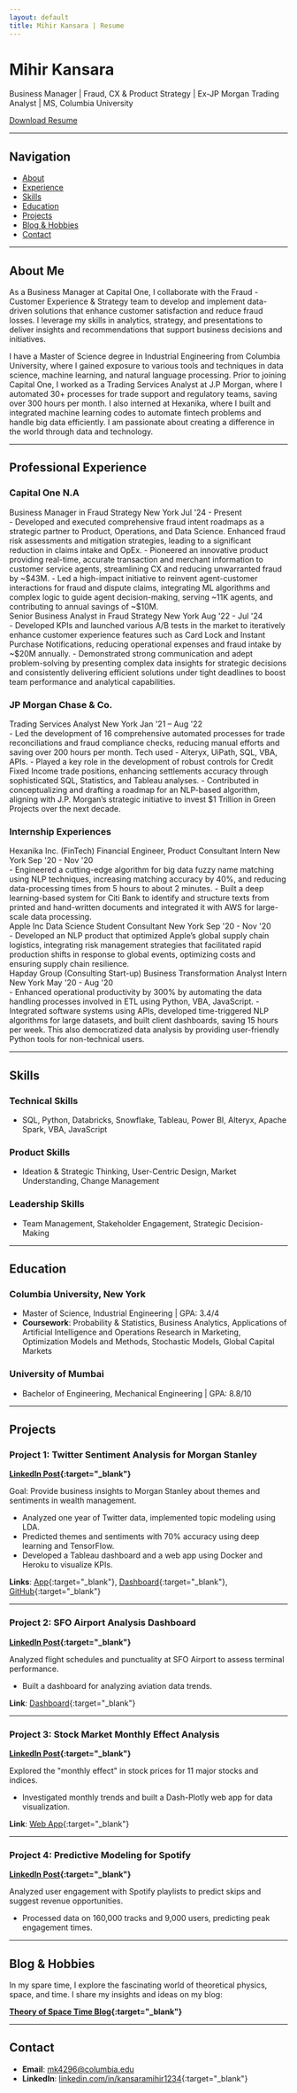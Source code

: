 ```yaml
---
layout: default
title: Mihir Kansara | Resume
---
```


# Mihir Kansara
Business Manager | Fraud, CX & Product Strategy | Ex-JP Morgan Trading Analyst | MS, Columbia University

[Download Resume](Mihir_Kansara_Resume.pdf)

---

## Navigation
- [About](#about)
- [Experience](#experience)
- [Skills](#skills)
- [Education](#education)
- [Projects](#projects)
- [Blog & Hobbies](#blog)
- [Contact](#contact)

---

## About Me <a name="about"></a>
As a Business Manager at Capital One, I collaborate with the Fraud - Customer Experience & Strategy team to develop and implement data-driven solutions that enhance customer satisfaction and reduce fraud losses. I leverage my skills in analytics, strategy, and presentations to deliver insights and recommendations that support business decisions and initiatives.

I have a Master of Science degree in Industrial Engineering from Columbia University, where I gained exposure to various tools and techniques in data science, machine learning, and natural language processing. Prior to joining Capital One, I worked as a Trading Services Analyst at J.P Morgan, where I automated 30+ processes for trade support and regulatory teams, saving over 300 hours per month. I also interned at Hexanika, where I built and integrated machine learning codes to automate fintech problems and handle big data efficiently. I am passionate about creating a difference in the world through data and technology.

---

## Professional Experience <a name="experience"></a>

### Capital One N.A
<div class="experience-item">
    <span class="role">Business Manager in Fraud Strategy</span>
    <span class="location">New York</span>
    <span class="date">Jul '24 - Present</span>
</div>
- Developed and executed comprehensive fraud intent roadmaps as a strategic partner to Product, Operations, and Data Science. Enhanced fraud risk assessments and mitigation strategies, leading to a significant reduction in claims intake and OpEx.
- Pioneered an innovative product providing real-time, accurate transaction and merchant information to customer service agents, streamlining CX and reducing unwarranted fraud by ~$43M.
- Led a high-impact initiative to reinvent agent-customer interactions for fraud and dispute claims, integrating ML algorithms and complex logic to guide agent decision-making, serving ~11K agents, and contributing to annual savings of ~$10M.

<div class="experience-item">
    <span class="role">Senior Business Analyst in Fraud Strategy</span>
    <span class="location">New York</span>
    <span class="date">Aug '22 - Jul '24</span>
</div>
- Developed KPIs and launched various A/B tests in the market to iteratively enhance customer experience features such as Card Lock and Instant Purchase Notifications, reducing operational expenses and fraud intake by ~$20M annually.
- Demonstrated strong communication and adept problem-solving by presenting complex data insights for strategic decisions and consistently delivering efficient solutions under tight deadlines to boost team performance and analytical capabilities.

### JP Morgan Chase & Co.
<div class="experience-item">
    <span class="role">Trading Services Analyst</span>
    <span class="location">New York</span>
    <span class="date">Jan '21 – Aug '22</span>
</div>
- Led the development of 16 comprehensive automated processes for trade reconciliations and fraud compliance checks, reducing manual efforts and saving over 200 hours per month. Tech used - Alteryx, UiPath, SQL, VBA, APIs.
- Played a key role in the development of robust controls for Credit Fixed Income trade positions, enhancing settlements accuracy through sophisticated SQL, Statistics, and Tableau analyses.
- Contributed in conceptualizing and drafting a roadmap for an NLP-based algorithm, aligning with J.P. Morgan’s strategic initiative to invest $1 Trillion in Green Projects over the next decade.

### Internship Experiences
<div class="experience-item">
    <span class="role">Hexanika Inc. (FinTech)</span>
    <span class="position">Financial Engineer, Product Consultant Intern</span>
    <span class="location">New York</span>
    <span class="date">Sep '20 - Nov '20</span>
</div>
- Engineered a cutting-edge algorithm for big data fuzzy name matching using NLP techniques, increasing matching accuracy by 40%, and reducing data-processing times from 5 hours to about 2 minutes.
- Built a deep learning-based system for Citi Bank to identify and structure texts from printed and hand-written documents and integrated it with AWS for large-scale data processing.

<div class="experience-item">
    <span class="role">Apple Inc</span>
    <span class="position">Data Science Student Consultant</span>
    <span class="location">New York</span>
    <span class="date">Sep '20 - Nov '20</span>
</div>
- Developed an NLP product that optimized Apple’s global supply chain logistics, integrating risk management strategies that facilitated rapid production shifts in response to global events, optimizing costs and ensuring supply chain resilience.

<div class="experience-item">
    <span class="role">Hapday Group (Consulting Start-up)</span>
    <span class="position">Business Transformation Analyst Intern</span>
    <span class="location">New York</span>
    <span class="date">May '20 - Aug '20</span>
</div>
- Enhanced operational productivity by 300% by automating the data handling processes involved in ETL using Python, VBA, JavaScript.
- Integrated software systems using APIs, developed time-triggered NLP algorithms for large datasets, and built client dashboards, saving 15 hours per week. This also democratized data analysis by providing user-friendly Python tools for non-technical users.

---

## Skills <a name="skills"></a>

### Technical Skills
- SQL, Python, Databricks, Snowflake, Tableau, Power BI, Alteryx, Apache Spark, VBA, JavaScript

### Product Skills
- Ideation & Strategic Thinking, User-Centric Design, Market Understanding, Change Management

### Leadership Skills
- Team Management, Stakeholder Engagement, Strategic Decision-Making

---

## Education <a name="education"></a>

### Columbia University, New York
- Master of Science, Industrial Engineering | GPA: 3.4/4
- **Coursework**: Probability & Statistics, Business Analytics, Applications of Artificial Intelligence and Operations Research in Marketing, Optimization Models and Methods, Stochastic Models, Global Capital Markets

### University of Mumbai
- Bachelor of Engineering, Mechanical Engineering | GPA: 8.8/10

---

## Projects <a name="projects"></a>

### Project 1: Twitter Sentiment Analysis for Morgan Stanley
**[LinkedIn Post](https://www.linkedin.com/feed/update/urn:li:activity:6713146839685824512/?updateEntityUrn=urn%3Ali%3Afs_feedUpdate%3A%28V2%2Curn%3Ali%3Aactivity%3A6713146839685824512%29){:target="_blank"}**

Goal: Provide business insights to Morgan Stanley about themes and sentiments in wealth management.

- Analyzed one year of Twitter data, implemented topic modeling using LDA.
- Predicted themes and sentiments with 70% accuracy using deep learning and TensorFlow.
- Developed a Tableau dashboard and a web app using Docker and Heroku to visualize KPIs.

**Links**: [App](https://lnkd.in/gMM8g-g){:target="_blank"}, [Dashboard](https://lnkd.in/gS-UkQ7){:target="_blank"}, [GitHub](https://lnkd.in/gw4SD_a){:target="_blank"}

---

### Project 2: SFO Airport Analysis Dashboard
**[LinkedIn Post](https://www.linkedin.com/feed/update/urn:li:activity:6651729430433583104/?updateEntityUrn=urn%3Ali%3Afs_feedUpdate%3A%28V2%2Curn%3Ali%3Aactivity%3A6651729430433583104%29){:target="_blank"}**

Analyzed flight schedules and punctuality at SFO Airport to assess terminal performance.

- Built a dashboard for analyzing aviation data trends.

**Link**: [Dashboard](https://lnkd.in/eKTiAjj){:target="_blank"}

---

### Project 3: Stock Market Monthly Effect Analysis
**[LinkedIn Post](https://www.linkedin.com/feed/update/urn:li:activity:6691208855969505280/?updateEntityUrn=urn%3Ali%3Afs_feedUpdate%3A%28V2%2Curn%3Ali%3Aactivity%3A6691208855969505280%29){:target="_blank"}**

Explored the "monthly effect" in stock prices for 11 major stocks and indices.

- Investigated monthly trends and built a Dash-Plotly web app for data visualization.

**Link**: [Web App](https://lnkd.in/gQhfBxC){:target="_blank"}

---

### Project 4: Predictive Modeling for Spotify
**[LinkedIn Post](https://www.linkedin.com/feed/update/urn:li:activity:6629855203480961024/?updateEntityUrn=urn%3Ali%3Afs_feedUpdate%3A%28V2%2Curn%3Ali%3Aactivity%3A6629855203480961024%29){:target="_blank"}**

Analyzed user engagement with Spotify playlists to predict skips and suggest revenue opportunities.

- Processed data on 160,000 tracks and 9,000 users, predicting peak engagement times.

---

## Blog & Hobbies <a name="blog"></a>
In my spare time, I explore the fascinating world of theoretical physics, space, and time. I share my insights and ideas on my blog:

**[Theory of Space Time Blog](https://theoryofspacetime.wordpress.com/){:target="_blank"}**

---

## Contact <a name="contact"></a>
- **Email**: [mk4296@columbia.edu](mailto:mk4296@columbia.edu)
- **LinkedIn**: [linkedin.com/in/kansaramihir1234](https://www.linkedin.com/in/kansaramihir1234/){:target="_blank"}

